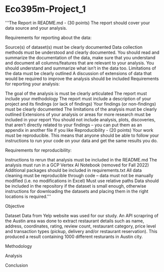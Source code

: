 # Eco395m-Project_1

'''The Report in README.md - (30 points)
The report should cover your data source and your analysis.

Requirements for reporting about the data:

Source(s) of dataset(s) must be clearly documented
Data collection methods must be understood and clearly documented. You should read and summarize the documentation of the data, make sure that you understand and document all columns/features that are relevant to your analysis. You should understand and summarize what isn’t in the data too.
Limitations of the data must be clearly outlined
A discussion of extensions of data that would be required to improve the analysis should be included
Requirements for reporting your analysis:

The goal of the analysis is must be clearly articulated
The report must include your methodology
The report must include a description of your project and its findings (or lack of findings)
Your findings (or non-findings) must be clearly documented
The limitations of the analysis must be clearly outlined
Extensions of your analysis or areas for more research must be included in your report
You should not include analysis, plots, discoveries, that aren’t directly related to your findings – you can put them as an appendix in another file if you like
Reproducibility - (20 points)
Your work must be reproducible. This means that anyone should be able to follow your instructions to run your code on your data and get the same results you do.

Requirements for reproducibility:

Instructions to rerun that analysis must be included in the README.md
The analysis must run in a GCP Vertex AI Notebook (removed for Fall 2022)
Additional packages should be included in requirements.txt
All data cleaning must be reproducible through code – data must not be manually modified (i.e. no modifications in Excel)
Must use relative paths
Data should be included in the repository if the dataset is small enough, otherwise instructions for downloading the datasets and placing them in the right locations is required.'''




Objective


Dataset
Data from Yelp website was used for our study. An API scrapring of the Austin area was done to extract restaurant details such as name, address, coordinates, rating, review count, restaurant category, price level and transaction types (pickup, delivery and/or restaurant reservation). This produced a result containing 1000 different resturants in Austin city.

Methodology

Analysis

Conclusion
